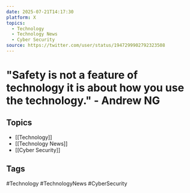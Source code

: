 ```yaml
---
date: 2025-07-21T14:17:30
platform: X
topics:
  - Technology
  - Technology News
  - Cyber Security
source: https://twitter.com/user/status/1947299902792323508
---
```

# "Safety is not a feature of technology it is about how you use the technology." - Andrew NG

## Topics
- [[Technology]]
- [[Technology News]]
- [[Cyber Security]]

## Tags
#Technology #TechnologyNews #CyberSecurity